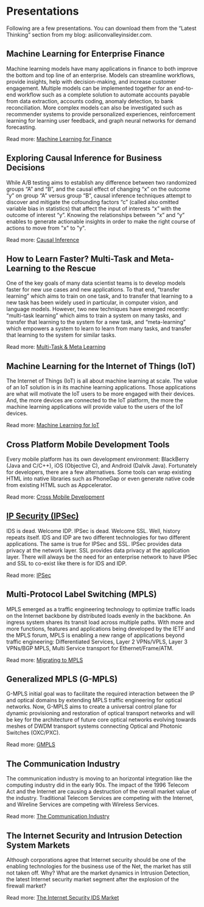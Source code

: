 # Presentations

Following are a few presentations. You can download them from the “Latest Thinking” section from my blog: asiliconvalleyinsider.com.

## Machine Learning for Enterprise Finance
Machine learning models have many applications in finance to both improve the bottom and top line of an enterprise. Models can streamline workflows, provide insights, help with decision-making, and increase customer engagement. Multiple models can be implemented together for an end-to-end workflow such as a complete solution to automate accounts payable from data extraction, accounts coding, anomaly detection, to bank reconciliation. More complex models can also be investigated such as recommender systems to provide personalized experiences, reinforcement learning for learning user feedback, and graph neural networks for demand forecasting.

Read more: [Machine Learning for Finance](https://siliconvalleyinsider.files.wordpress.com/2023/08/machine_learning_for_finance.pdf)

## Exploring Causal Inference for Business Decisions

While A/B testing aims to establish any difference between two randomized groups “A” and “B”, and the causal effect of changing “x” on the outcome “y” on group “A” versus group “B”, causal inference techniques attempt to discover and mitigate the cofounding factors “c” (called also omitted variable bias in statistics) that affect the input of interests “x” with the outcome of interest “y”. Knowing the relationships between “x” and “y” enables to generate actionable insights in order to make the right course of actions to move from "x" to "y".

Read more: [Causal Inference](https://siliconvalleyinsider.files.wordpress.com/2023/08/causal_inference.pdf)

## How to Learn Faster? Multi-Task and Meta-Learning to the Rescue

One of the key goals of many data scientist teams is to develop models faster for new use cases and new applications. To that end, “transfer learning” which aims to train on one task, and to transfer that learning to a new task has been widely used in particular, in computer vision, and language models. However, two new techniques have emerged recently: “multi-task learning” which aims to train a system on many tasks, and transfer that learning to the system for a new task, and “meta-learning” which empowers a system to learn to learn from many tasks, and transfer that learning to the system for similar tasks.

Read more: [Multi-Task & Meta Learning](https://siliconvalleyinsider.files.wordpress.com/2023/08/multi-task__meta_learning.pdf)

## Machine Learning for the Internet of Things (IoT)

The Internet of Things (IoT) is all about machine learning at scale. The value of an IoT solution is in its machine learning applications. Those applications are what will motivate the IoT users to be more engaged with their devices. And, the more devices are connected to the IoT platform, the more the machine learning applications will provide value to the users of the IoT devices.

Read more: [Machine Learning for IoT](https://siliconvalleyinsider.files.wordpress.com/2023/08/iot_machine_learning.pdf)

## Cross Platform Mobile Development Tools

Every mobile platform has its own development environment: BlackBerry (Java and C/C++), iOS (Objective C), and Android (Dalvik Java). Fortunately for developers, there are a few alternatives. Some tools can wrap existing HTML into native libraries such as PhoneGap or even generate native code from existing HTML such as Appcelerator.

Read more: [Cross Mobile Development](https://siliconvalleyinsider.files.wordpress.com/2023/08/xmobiledevelopment.pdf)

## [IP Security (IPSec)](https://siliconvalleyinsider.files.wordpress.com/2023/08/ipsec.pdf)

IDS is dead. Welcome IDP. IPSec is dead. Welcome SSL. Well, history repeats itself. IDS and IDP are two different technologies for two different applications. The same is true for IPSec and SSL. IPSec provides data privacy at the network layer. SSL provides data privacy at the application layer. There will always be the need for an enterprise network to have IPSec and SSL to co-exist like there is for IDS and IDP.

Read more: [IPSec](https://siliconvalleyinsider.files.wordpress.com/2023/08/ipsec.pdf)

## Multi-Protocol Label Switching (MPLS)

MPLS emerged as a traffic engineering technology to optimize traffic loads on the Internet backbone by distributed loads evenly in the backbone. An ingress system shares its transit load across multiple paths. With more and more functions, features and applications being developed by the IETF and the MPLS forum, MPLS is enabling a new range of applications beyond traffic engineering: Differentiated Services, Layer 2 VPNs/VPLS, Layer 3 VPNs/BGP MPLS, Multi Service transport for Ethernet/Frame/ATM.

Read more: [Migrating to MPLS](https://siliconvalleyinsider.files.wordpress.com/2023/08/migratingtompls.pdf)

## Generalized MPLS (G-MPLS)

G-MPLS initial goal was to facilitate the required interaction between the IP and optical domains by extending MPLS traffic engineering for optical networks. Now, G-MPLS aims to create a universal control plane for dynamic provisioning and restoration of optical transport networks and will be key for the architecture of future core optical networks evolving towards meshes of DWDM transport systems connecting Optical and Photonic Switches (OXC/PXC).

Read more: [GMPLS](https://siliconvalleyinsider.files.wordpress.com/2023/08/gmpls.pdf)

## The Communication Industry

The communication industry is moving to an horizontal integration like the computing industry did in the early 90s. The impact of the 1996 Telecom Act and the Internet are causing a destruction of the overall market value of the industry. Traditional Telecom Services are competing with the Internet, and Wireline Services are competing with Wireless Services.

Read more: [The Communication Industry](https://siliconvalleyinsider.files.wordpress.com/2023/08/communicationindustry.pdf)

## The Internet Security and Intrusion Detection System Markets

Although corporations agree that Internet security should be one of the enabling technologies for the business use of the Net, the market has still not taken off. Why? What are the market dynamics in Intrusion Detection, the latest Internet security market segment after the explosion of the firewall market?

Read more: [The Internet Security IDS Market](https://siliconvalleyinsider.files.wordpress.com/2023/08/internetsecurityidsmarket.pdf)
